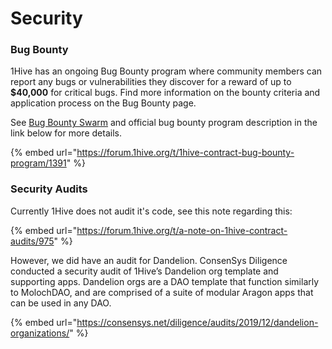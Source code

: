 # Security

### Bug Bounty

1Hive has an ongoing Bug Bounty program where community members can report any bugs or vulnerabilities they discover for a reward of up to **$40,000** for critical bugs. Find more information on the bounty criteria and application process on the Bug Bounty page.

See [Bug Bounty Swarm](swarms/bug-bounty.md) and official bug bounty program description in the link below for more details.

{% embed url="https://forum.1hive.org/t/1hive-contract-bug-bounty-program/1391" %}

### Security Audits

Currently 1Hive does not audit it's code, see this note regarding this:

{% embed url="https://forum.1hive.org/t/a-note-on-1hive-contract-audits/975" %}

However, we did have an audit for Dandelion. ConsenSys Diligence conducted a security audit of 1Hive’s Dandelion org template and supporting apps. Dandelion orgs are a DAO template that function similarly to MolochDAO, and are comprised of a suite of modular Aragon apps that can be used in any DAO.

{% embed url="https://consensys.net/diligence/audits/2019/12/dandelion-organizations/" %}



